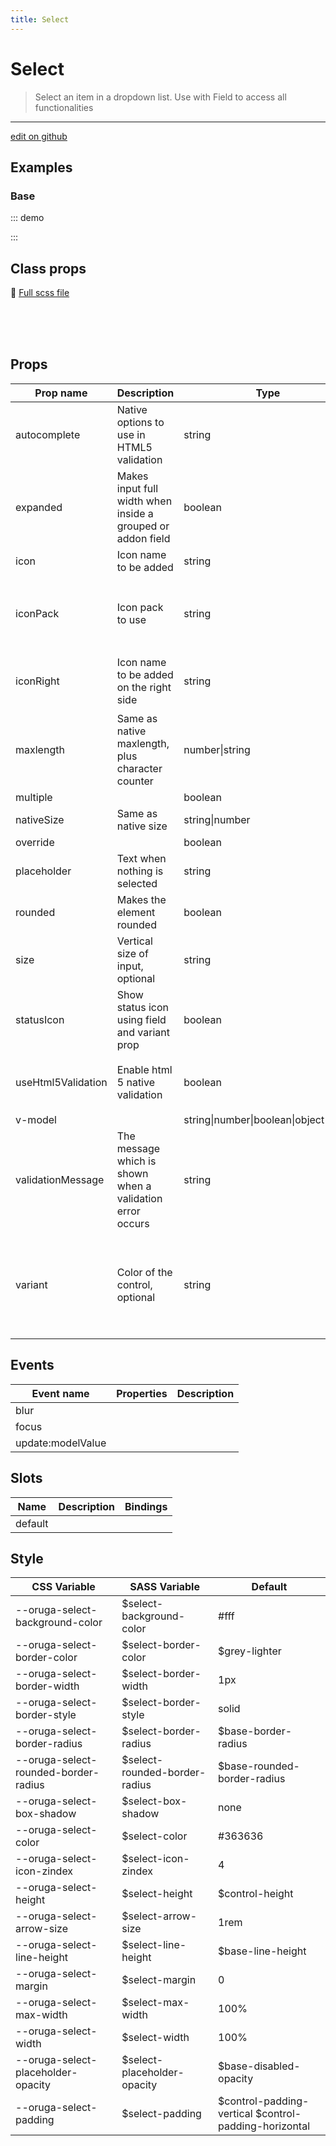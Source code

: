 ```yaml
---
title: Select
---
```


# Select

> Select an item in a dropdown list. Use with Field to access all functionalities

> <CarbonAds />

---

<a href="https://github.com/oruga-ui/oruga/edit/develop/packages/docs/../oruga-next/src/components/select/examples/Select.md" class="docgen-edit-link">edit on github</a>

## Examples

### Base

::: demo
<template>
<section>
<o-field label="Simple">
<o-select placeholder="Select a name">
<option value="flint">Flint</option>
<option value="silver">Silver</option>
</o-select>
</o-field>

        <o-field label="Grouped">
            <o-select placeholder="Select a character" icon="user">
                <optgroup label="Black Sails">
                    <option value="flint">Flint</option>
                    <option value="silver">Silver</option>
                    <option value="vane">Vane</option>
                    <option value="billy">Billy</option>
                    <option value="jack">Jack</option>
                </optgroup>

                <optgroup label="Breaking Bad">
                    <option value="heisenberg">Heisenberg</option>
                    <option value="jesse">Jesse</option>
                    <option value="saul">Saul</option>
                    <option value="mike">Mike</option>
                </optgroup>

                <optgroup label="Game of Thrones">
                    <option value="tyrion-lannister">Tyrion Lannister</option>
                    <option value="jamie-lannister">Jamie Lannister</option>
                    <option value="daenerys-targaryen">Daenerys Targaryen</option>
                    <option value="jon-snow">Jon Snow</option>
                </optgroup>
            </o-select>
        </o-field>

        <o-field
            label="Error"
            variant="danger"
            message="Something went wrong with this field">
            <o-select placeholder="Select a character">
                <option value="flint">Flint</option>
                <option value="silver">Silver</option>
            </o-select>
        </o-field>

        <o-field label="Rounded">
            <o-select placeholder="Select a character" rounded>
                <option value="flint">Flint</option>
                <option value="silver">Silver</option>
            </o-select>
        </o-field>

        <o-field label="Disabled">
            <o-select placeholder="Select a character" disabled>
                <option value="flint">Flint</option>
                <option value="silver">Silver</option>
            </o-select>
        </o-field>

        <o-field label="Disabled option">
            <o-select placeholder="Select a character">
                <option value="flint">Flint</option>
                <option value="silver" disabled>Silver</option>
            </o-select>
        </o-field>

        <o-field label="Expanded">
            <o-select placeholder="Select a character" expanded>
                <option value="flint">Flint</option>
                <option value="silver">Silver</option>
            </o-select>
        </o-field>

        <o-field label="Size 'large'">
            <o-select
                placeholder="Large"
                size="large">
                <option value="flint">Flint</option>
                <option value="silver">Silver</option>
            </o-select>
        </o-field>

        <o-field label="Multiple">
            <o-select
                multiple
                native-size="8"
                v-model="selectedOptions">
                <option value="flint">Flint</option>
                <option value="silver">Silver</option>
                <option value="vane">Vane</option>
                <option value="billy">Billy</option>
                <option value="jack">Jack</option>
                <option value="heisenberg">Heisenberg</option>
                <option value="jesse">Jesse</option>
                <option value="saul">Saul</option>
                <option value="mike">Mike</option>
            </o-select>
        </o-field>
    </section>

</template>

<script>
    export default {
      data() {
        return {
          selectedOptions: []
        }
      }
    }
</script>

:::

## Class props

📄 [Full scss file](https://github.com/oruga-ui/oruga/blob/master/packages/oruga/src/scss/components/_select.scss)

<br />

<br />
<br />

## Props

| Prop name          | Description                                                 | Type                                   | Values                                                                          | Default                                                                                                                                    |
| ------------------ | ----------------------------------------------------------- | -------------------------------------- | ------------------------------------------------------------------------------- | ------------------------------------------------------------------------------------------------------------------------------------------ |
| autocomplete       | Native options to use in HTML5 validation                   | string                                 | -                                                                               |                                                                                                                                            |
| expanded           | Makes input full width when inside a grouped or addon field | boolean                                | -                                                                               |                                                                                                                                            |
| icon               | Icon name to be added                                       | string                                 | -                                                                               |                                                                                                                                            |
| iconPack           | Icon pack to use                                            | string                                 | `mdi`, `fa`, `fas and any other custom icon pack`                               | <div>From <b>config</b></div><br><code style='white-space: nowrap; padding: 0;'> select: {<br>&nbsp;&nbsp;iconPack: undefined<br>}</code>  |
| iconRight          | Icon name to be added on the right side                     | string                                 | -                                                                               | <div>From <b>config</b></div><br><code style='white-space: nowrap; padding: 0;'> select: {<br>&nbsp;&nbsp;iconRight: undefined<br>}</code> |
| maxlength          | Same as native maxlength, plus character counter            | number\|string                         | -                                                                               |                                                                                                                                            |
| multiple           |                                                             | boolean                                | -                                                                               |                                                                                                                                            |
| nativeSize         | Same as native size                                         | string\|number                         | -                                                                               |                                                                                                                                            |
| override           |                                                             | boolean                                | -                                                                               |                                                                                                                                            |
| placeholder        | Text when nothing is selected                               | string                                 | -                                                                               |                                                                                                                                            |
| rounded            | Makes the element rounded                                   | boolean                                | -                                                                               |                                                                                                                                            |
| size               | Vertical size of input, optional                            | string                                 | `small`, `medium`, `large`                                                      |                                                                                                                                            |
| statusIcon         | Show status icon using field and variant prop               | boolean                                | -                                                                               | <div>From <b>config</b></div><br><code style='white-space: nowrap; padding: 0;'>{<br>&nbsp;&nbsp; "statusIcon": true<br>}</code>           |
| useHtml5Validation | Enable html 5 native validation                             | boolean                                | -                                                                               | <div>From <b>config</b></div><br><code style='white-space: nowrap; padding: 0;'>{<br>&nbsp;&nbsp; "useHtml5Validation": true<br>}</code>   |
| v-model            |                                                             | string\|number\|boolean\|object\|array | -                                                                               | null                                                                                                                                       |
| validationMessage  | The message which is shown when a validation error occurs   | string                                 | -                                                                               |                                                                                                                                            |
| variant            | Color of the control, optional                              | string                                 | `primary`, `info`, `success`, `warning`, `danger`, `and any other custom color` |                                                                                                                                            |

## Events

| Event name        | Properties | Description |
| ----------------- | ---------- | ----------- |
| blur              |            |
| focus             |            |
| update:modelValue |            |

## Slots

| Name    | Description | Bindings |
| ------- | ----------- | -------- |
| default |             |          |

## Style

| CSS Variable                         | SASS Variable                  | Default                                               |
| ------------------------------------ | ------------------------------ | ----------------------------------------------------- |
| --oruga-select-background-color      | \$select-background-color      | #fff                                                  |
| --oruga-select-border-color          | \$select-border-color          | \$grey-lighter                                        |
| --oruga-select-border-width          | \$select-border-width          | 1px                                                   |
| --oruga-select-border-style          | \$select-border-style          | solid                                                 |
| --oruga-select-border-radius         | \$select-border-radius         | \$base-border-radius                                  |
| --oruga-select-rounded-border-radius | \$select-rounded-border-radius | \$base-rounded-border-radius                          |
| --oruga-select-box-shadow            | \$select-box-shadow            | none                                                  |
| --oruga-select-color                 | \$select-color                 | #363636                                               |
| --oruga-select-icon-zindex           | \$select-icon-zindex           | 4                                                     |
| --oruga-select-height                | \$select-height                | \$control-height                                      |
| --oruga-select-arrow-size            | \$select-arrow-size            | 1rem                                                  |
| --oruga-select-line-height           | \$select-line-height           | \$base-line-height                                    |
| --oruga-select-margin                | \$select-margin                | 0                                                     |
| --oruga-select-max-width             | \$select-max-width             | 100%                                                  |
| --oruga-select-width                 | \$select-width                 | 100%                                                  |
| --oruga-select-placeholder-opacity   | \$select-placeholder-opacity   | \$base-disabled-opacity                               |
| --oruga-select-padding               | \$select-padding               | $control-padding-vertical $control-padding-horizontal |

